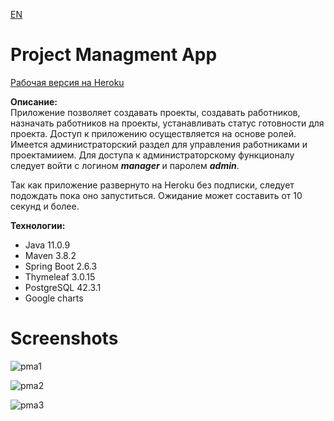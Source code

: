 [EN](https://github.com/kostyaFrom/projectManApp/blob/main/README.en.md)    
# Project Managment App    
[Рабочая версия на Heroku](https://online-pma-app.herokuapp.com/)    

**Описание:**    
Приложение позволяет создавать проекты, создавать работников, назначать работников на проекты, устанавливать статус готовности для проекта.
Доступ к приложению осуществляется на основе ролей. Имеется администраторский раздел для управления работниками и проектамиием.
Для доступа к администраторскому функционалу следует войти с логином ***manager*** и паролем ***admin***. 
 
Так как приложение развернуто на Heroku без подписки, следует подождать пока оно запуститься.
Ожидание может составить от 10 секунд и более.
   
**Технологии:**    
+ Java 11.0.9
+ Maven 3.8.2
+ Spring Boot 2.6.3
+ Thymeleaf 3.0.15
+ PostgreSQL 42.3.1
+ Google charts

# Screenshots
![pma1](https://user-images.githubusercontent.com/42876203/116783063-ca90b280-aa9d-11eb-9b40-3c4b333306dd.png)

![pma2](https://user-images.githubusercontent.com/42876203/116783071-cf556680-aa9d-11eb-8c77-14e7e13b6de1.png)

![pma3](https://user-images.githubusercontent.com/42876203/116783078-d2505700-aa9d-11eb-9c69-3e10c6323d9b.png)

